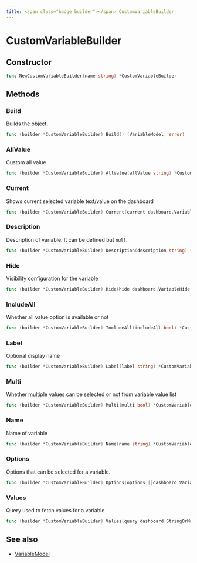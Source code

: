 ```yaml
---
title: <span class="badge builder"></span> CustomVariableBuilder
---
```

# <span class="badge builder"></span> CustomVariableBuilder

## Constructor

```go
func NewCustomVariableBuilder(name string) *CustomVariableBuilder
```
## Methods

### <span class="badge object-method"></span> Build

Builds the object.

```go
func (builder *CustomVariableBuilder) Build() (VariableModel, error)
```

### <span class="badge object-method"></span> AllValue

Custom all value

```go
func (builder *CustomVariableBuilder) AllValue(allValue string) *CustomVariableBuilder
```

### <span class="badge object-method"></span> Current

Shows current selected variable text/value on the dashboard

```go
func (builder *CustomVariableBuilder) Current(current dashboard.VariableOption) *CustomVariableBuilder
```

### <span class="badge object-method"></span> Description

Description of variable. It can be defined but `null`.

```go
func (builder *CustomVariableBuilder) Description(description string) *CustomVariableBuilder
```

### <span class="badge object-method"></span> Hide

Visibility configuration for the variable

```go
func (builder *CustomVariableBuilder) Hide(hide dashboard.VariableHide) *CustomVariableBuilder
```

### <span class="badge object-method"></span> IncludeAll

Whether all value option is available or not

```go
func (builder *CustomVariableBuilder) IncludeAll(includeAll bool) *CustomVariableBuilder
```

### <span class="badge object-method"></span> Label

Optional display name

```go
func (builder *CustomVariableBuilder) Label(label string) *CustomVariableBuilder
```

### <span class="badge object-method"></span> Multi

Whether multiple values can be selected or not from variable value list

```go
func (builder *CustomVariableBuilder) Multi(multi bool) *CustomVariableBuilder
```

### <span class="badge object-method"></span> Name

Name of variable

```go
func (builder *CustomVariableBuilder) Name(name string) *CustomVariableBuilder
```

### <span class="badge object-method"></span> Options

Options that can be selected for a variable.

```go
func (builder *CustomVariableBuilder) Options(options []dashboard.VariableOption) *CustomVariableBuilder
```

### <span class="badge object-method"></span> Values

Query used to fetch values for a variable

```go
func (builder *CustomVariableBuilder) Values(query dashboard.StringOrMap) *CustomVariableBuilder
```

## See also

 * <span class="badge object-type-struct"></span> [VariableModel](./object-VariableModel.md)
